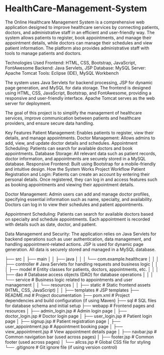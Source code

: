 # HealthCare-Management-System
The Online Healthcare Management System is a comprehensive web application designed to improve healthcare services by connecting patients, doctors, and administrative staff in an efficient and user-friendly way. The system allows patients to register, book appointments, and manage their appointment details, while doctors can manage their schedules and view patient information. The platform also provides administrative staff with tools to manage patients and doctors.


Technologies Used
Frontend: HTML, CSS, Bootstrap, JavaScript, FontAwesome
Backend: Java Servlets, JSP
Database: MySQL
Server: Apache Tomcat
Tools: Eclipse (IDE), MySQL Workbench


The system uses Java Servlets for backend processing, JSP for dynamic page generation, and MySQL for data storage. The frontend is designed using HTML, CSS, JavaScript, Bootstrap, and FontAwesome, providing a responsive and user-friendly interface. Apache Tomcat serves as the web server for deployment.

The goal of this project is to simplify the management of healthcare services, improve communication between patients and healthcare providers, and ensure secure data handling.

Key Features
Patient Management: Enables patients to register, view their details, and manage appointments.
Doctor Management: Allows admins to add, view, and update doctor details and schedules.
Appointment Scheduling: Patients can search for available doctors and book appointments.
Database Storage: All relevant data such as patient records, doctor information, and appointments are securely stored in a MySQL database.
Responsive Frontend: Built using Bootstrap for a mobile-friendly and intuitive design.
How the System Works
Project Workflow
Patient Registration and Login: Patients can create an account by entering their personal details. Once registered, they can log in and access features such as booking appointments and viewing their appointment details.

Doctor Management: Admin users can add and manage doctor profiles, specifying essential information such as name, specialty, and availability. Doctors can log in to view their schedules and patient appointments.

Appointment Scheduling: Patients can search for available doctors based on specialty and schedule appointments. Each appointment is recorded with details such as date, doctor, and patient.

Data Management and Security: The application relies on Java Servlets for backend operations such as user authentication, data management, and handling appointment-related actions. JSP is used for dynamic page generation. All data is securely stored and managed in a MySQL database.


├── src
│   ├── main
│   │   ├── java
│   │   │   └── com.example.healthcare
│   │   │       ├── controller          # Java Servlets for handling requests and business logic
│   │   │       ├── model               # Entity classes for patients, doctors, appointments, etc.
│   │   │       ├── dao                 # Database access objects (DAO) for database operations
│   │   │       └── service             # Business logic related to appointments and user management
│   │   └── resources
│   │       ├── static                  # Static frontend assets (HTML, CSS, JavaScript)
│   │       ├── templates               # JSP templates
├── README.md                           # Project documentation
├── pom.xml                              # Project dependencies and build configuration (if using Maven)
├── sql                                  # SQL files for database schema and initial setup
├── webapp                               # Frontend pages and resources
│   ├── admin_login.jsp                  # Admin login page
│   ├── doctor_login.jsp                 # Doctor login page
│   ├── user_login.jsp                   # Patient login page
│   ├── signup.jsp                       # Patient registration page
│   ├── user_appointment.jsp             # Appointment booking page
│   ├── view_appointment.jsp             # View appointment details page
│   ├── navbar.jsp                       # Common navigation bar (used across pages)
│   ├── footer.jsp                       # Common footer (used across pages)
│   └── allcss.jsp                       # Global CSS file for styling
└── .gitignore                           # Git ignore file (if using version control)
